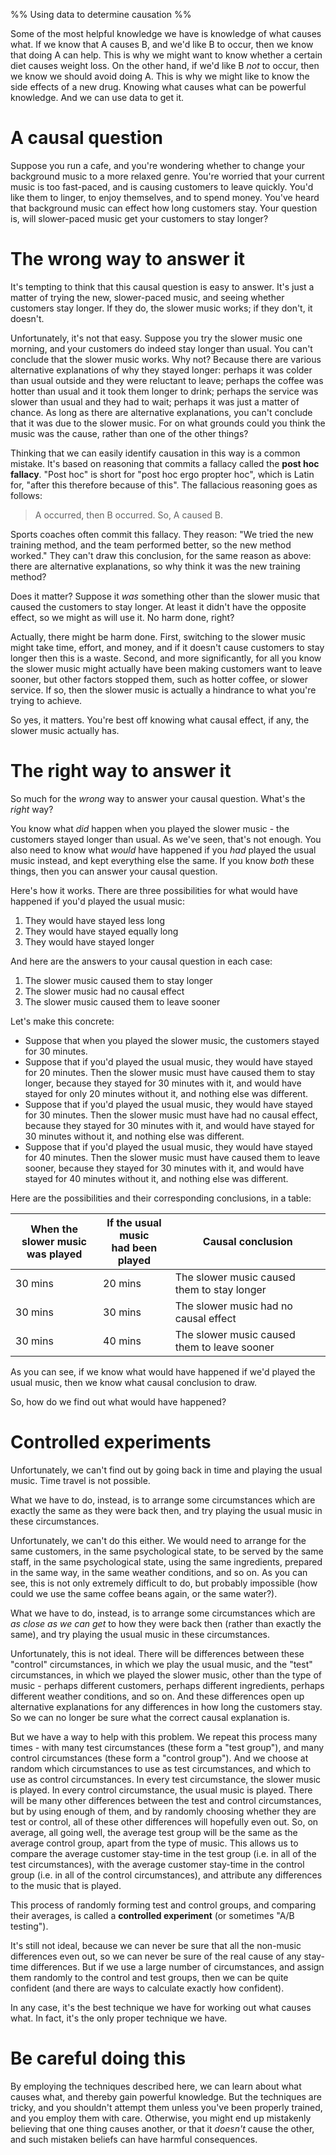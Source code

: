 %% Using data to determine causation %%

Some of the most helpful knowledge we have is knowledge of what causes what. If we know that A causes B, and we'd like B to occur, then we know that doing A can help. This is why we might want to know whether a certain diet causes weight loss. On the other hand, if we'd like B *not* to occur, then we know we should avoid doing A. This is why we might like to know the side effects of a new drug. Knowing what causes what can be powerful knowledge. And we can use data to get it.

# A causal question

Suppose you run a cafe, and you're wondering whether to change your background music to a more relaxed genre. You're worried that your current music is too fast-paced, and is causing customers to leave quickly. You'd like them to linger, to enjoy themselves, and to spend money. You've heard that background music can effect how long customers stay. Your question is, will slower-paced music get your customers to stay longer?

# The wrong way to answer it

It's tempting to think that this causal question is easy to answer. It's just a matter of trying the new, slower-paced music, and seeing whether customers stay longer. If they do, the slower music works; if they don't, it doesn't.

Unfortunately, it's not that easy. Suppose you try the slower music one morning, and your customers do indeed stay longer than usual. You can't conclude that the slower music works. Why not? Because there are various alternative explanations of why they stayed longer: perhaps it was colder than usual outside and they were reluctant to leave; perhaps the coffee was hotter than usual and it took them longer to drink; perhaps the service was slower than usual and they had to wait; perhaps it was just a matter of chance. As long as there are alternative explanations, you can't conclude that it was due to the slower music. For on what grounds could you think the music was the cause, rather than one of the other things?

Thinking that we can easily identify causation in this way is a common mistake. It's based on reasoning that commits a fallacy called the **post hoc fallacy**. "Post hoc" is short for "post hoc ergo propter hoc", which is Latin for, "after this therefore because of this". The fallacious reasoning goes as follows:

> A occurred, then B occurred. So, A caused B.

Sports coaches often commit this fallacy. They reason: "We tried the new training method, and the team performed better, so the new method worked." They can't draw this conclusion, for the same reason as above: there are alternative explanations, so why think it was the new training method?  

Does it matter? Suppose it *was* something other than the slower music that caused the customers to stay longer. At least it didn't have the opposite effect, so we might as will use it. No harm done, right?

Actually, there might be harm done. First, switching to the slower music might take time, effort, and money, and if it doesn't cause customers to stay longer then this is a waste. Second, and more significantly, for all you know the slower music might actually have been making customers want to leave sooner, but other factors stopped them, such as hotter coffee, or slower service. If so, then the slower music is actually a hindrance to what you're trying to achieve.

So yes, it matters. You're best off knowing what causal effect, if any, the slower music actually has.

# The right way to answer it

So much for the *wrong* way to answer your causal question. What's the *right* way?

You know what *did* happen when you played the slower music - the customers stayed longer than usual. As we've seen, that's not enough. You also need to know what *would* have happened if you *had* played the usual music instead, and kept everything else the same. If you know *both* these things, then you can answer your causal question.

Here's how it works. There are three possibilities for what would have happened if you'd played the usual music:

1. They would have stayed less long
1. They would have stayed equally long
1. They would have stayed longer

And here are the answers to your causal question in each case:

1. The slower music caused them to stay longer
1. The slower music had no causal effect
1. The slower music caused them to leave sooner

Let's make this concrete:

- Suppose that when you played the slower music, the customers stayed for 30 minutes.
- Suppose that if you'd played the usual music, they would have stayed for 20 minutes. Then the slower music must have caused them to stay longer, because they stayed for 30 minutes with it, and would have stayed for only 20 minutes without it, and nothing else was different.
- Suppose that if you'd played the usual music, they would have stayed for 30 minutes. Then the slower music must have had no causal effect, because they stayed for 30 minutes with it, and would have stayed for 30 minutes without it, and nothing else was different.
- Suppose that if you'd played the usual music, they would have stayed for 40 minutes. Then the slower music must have caused them to leave sooner, because they stayed for 30 minutes with it, and would have stayed for 40 minutes without it, and nothing else was different.

Here are the possibilities and their corresponding conclusions, in a table:

|When the slower music<br>was played|If the usual music<br>had been played|Causal conclusion|
|-------------------|------------------|----------|
|30 mins|20 mins|The slower music caused them to stay longer|
|30 mins|30 mins|The slower music had no causal effect|
|30 mins|40 mins|The slower music caused them to leave sooner|

As you can see, if we know what would have happened if we'd played the usual music, then we know what causal conclusion to draw. 

So, how do we find out what would have happened?

# Controlled experiments

Unfortunately, we can't find out by going back in time and playing the usual music. Time travel is not possible.

What we have to do, instead, is to arrange some circumstances which are exactly the same as they were back then, and try playing the usual music in these circumstances.

Unfortunately, we can't do this either. We would need to arrange for the same customers, in the same psychological state, to be served by the same staff, in the same psychological state, using the same ingredients, prepared in the same way, in the same weather conditions, and so on. As you can see, this is not only extremely difficult to do, but probably impossible (how could we use the same coffee beans again, or the same water?).

What we have to do, instead, is to arrange some circumstances which are *as close as we can get* to how they were back then (rather than exactly the same), and try playing the usual music in these circumstances.

Unfortunately, this is not ideal. There will be differences between these "control" circumstances, in which we play the usual music, and the "test" circumstances, in which we played the slower music, other than the type of music - perhaps different customers, perhaps different ingredients, perhaps different weather conditions, and so on. And these differences open up alternative explanations for any differences in how long the customers stay. So we can no longer be sure what the correct causal explanation is.

But we have a way to help with this problem. We repeat this process many times - with many test circumstances (these form a "test group"), and many control circumstances (these form a "control group"). And we choose at random which circumstances to use as test circumstances, and which to use as control circumstances. In every test circumstance, the slower music is played. In every control circumstance, the usual music is played. There will be many other differences between the test and control circumstances, but by using enough of them, and by randomly choosing whether they are test or control, all of these other differences will hopefully even out. So, on average, all going well, the average test group will be the same as the average control group, apart from the type of music. This allows us to compare the average customer stay-time in the test group (i.e. in all of the test circumstances), with the average customer stay-time in the control group (i.e. in all of the control circumstances), and attribute any differences to the music that is played.

This process of randomly forming test and control groups, and comparing their averages, is called a **controlled experiment** (or sometimes "A/B testing").

It's still not ideal, because we can never be sure that all the non-music differences even out, so we can never be sure of the real cause of any stay-time differences. But if we use a large number of circumstances, and assign them randomly to the control and test groups, then we can be quite confident (and there are ways to calculate exactly how confident).

In any case, it's the best technique we have for working out what causes what. In fact, it's the only proper technique we have.

# Be careful doing this

By employing the techniques described here, we can learn about what causes what, and thereby gain powerful knowledge. But the techniques are tricky, and you shouldn't attempt them unless you've been properly trained, and you employ them with care. Otherwise, you might end up mistakenly believing that one thing causes another, or that it *doesn't* cause the other, and such mistaken beliefs can have harmful consequences.